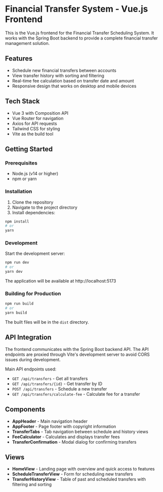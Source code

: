 # Financial Transfer System - Vue.js Frontend

This is the Vue.js frontend for the Financial Transfer Scheduling System. It works with the Spring Boot backend to provide a complete financial transfer management solution.

## Features

- Schedule new financial transfers between accounts
- View transfer history with sorting and filtering
- Real-time fee calculation based on transfer date and amount
- Responsive design that works on desktop and mobile devices

## Tech Stack

- Vue 3 with Composition API
- Vue Router for navigation
- Axios for API requests
- Tailwind CSS for styling
- Vite as the build tool

## Getting Started

### Prerequisites

- Node.js (v14 or higher)
- npm or yarn

### Installation

1. Clone the repository
2. Navigate to the project directory
3. Install dependencies:

```bash
npm install
# or
yarn
```

### Development

Start the development server:

```bash
npm run dev
# or
yarn dev
```

The application will be available at http://localhost:5173

### Building for Production

```bash
npm run build
# or
yarn build
```

The built files will be in the `dist` directory.

## API Integration

The frontend communicates with the Spring Boot backend API. The API endpoints are proxied through Vite's development server to avoid CORS issues during development.

Main API endpoints used:

- `GET /api/transfers` - Get all transfers
- `GET /api/transfers/{id}` - Get transfer by ID
- `POST /api/transfers` - Schedule a new transfer
- `GET /api/transfers/calculate-fee` - Calculate fee for a transfer

## Components

- **AppHeader** - Main navigation header
- **AppFooter** - Page footer with copyright information
- **TransferTabs** - Tab navigation between schedule and history views
- **FeeCalculator** - Calculates and displays transfer fees
- **TransferConfirmation** - Modal dialog for confirming transfers

## Views

- **HomeView** - Landing page with overview and quick access to features
- **ScheduleTransferView** - Form for scheduling new transfers
- **TransferHistoryView** - Table of past and scheduled transfers with filtering and sorting
